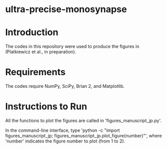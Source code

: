 # ultra-precise-monosynapse
# Introduction
The codes in this repository were used to produce the figures in (Platkiewicz et al., in preparation).

# Requirements
The codes require NumPy, SciPy, Brian 2, and Matplotlib.

# Instructions to Run
All the functions to plot the figures are called in 'figures_manuscript_jp.py'.

In the command-line interface, type 'python -c "import figures_manuscript_jp; figures_manuscript_jp.plot_figure(number)"', where 'number' indicates the figure number to plot (from 1 to 2). 


